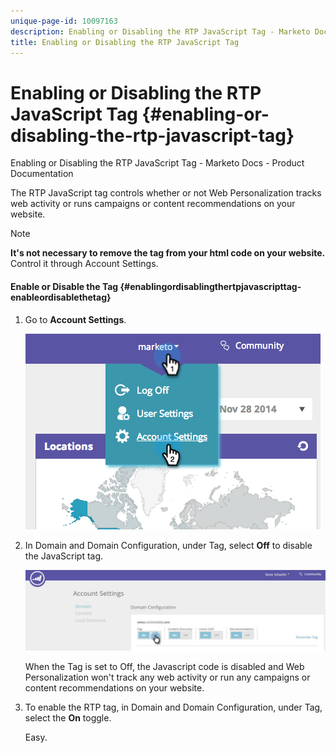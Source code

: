 ```yaml
---
unique-page-id: 10097163
description: Enabling or Disabling the RTP JavaScript Tag - Marketo Docs - Product Documentation
title: Enabling or Disabling the RTP JavaScript Tag
---
```


# Enabling or Disabling the RTP JavaScript Tag {#enabling-or-disabling-the-rtp-javascript-tag}

Enabling or Disabling the RTP JavaScript Tag - Marketo Docs - Product Documentation

The RTP JavaScript tag controls whether or not Web Personalization tracks web activity or runs campaigns or content recommendations on your website.

>[!NOTE]
>
>**It's not necessary to remove the tag from your html code on your website.** Control it through Account Settings.

#### Enable or Disable the Tag {#enablingordisablingthertpjavascripttag-enableordisablethetag}

1. Go to **Account Settings**.

   ![](assets/image2014-12-1-23-3a3-3a12.png)

1. In Domain and Domain Configuration, under Tag, select **Off** to disable the JavaScript tag.

   ![](assets/account-settings-domain-tag.jpg)

   When the Tag is set to Off, the Javascript code is disabled and Web Personalization won't track any web activity or run any campaigns or content recommendations on your website.

1. To enable the RTP tag, in Domain and Domain Configuration, under Tag, select the **On** toggle.

   Easy.

